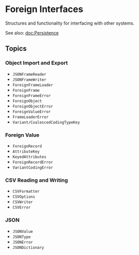 # Foreign Interfaces

Structures and functionality for interfacing with other systems.

See also: <doc:Persistence>

## Topics

### Object Import and Export

- ``JSONFrameReader``
- ``JSONFrameWriter``
- ``ForeignFrameLoader``
- ``ForeignFrame``
- ``ForeignFrameError``
- ``ForeignObject``
- ``ForeignObjectError``
- ``ForeignValueError``
- ``FrameLoaderError``
- ``Variant/CoalescedCodingTypeKey``

### Foreign Value

- ``ForeignRecord``
- ``AttributeKey``
- ``KeyedAttributes``
- ``ForeignRecordError``
- ``VariantCodingError``

### CSV Reading and Writing

- ``CSVFormatter``
- ``CSVOptions``
- ``CSVWriter``
- ``CSVError``

### JSON

- ``JSONValue``
- ``JSONType``
- ``JSONError``
- ``JSONDictionary``
